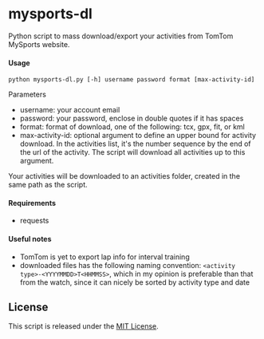 mysports-dl
========

Python script to mass download/export your activities from TomTom MySports website.

#### Usage

    python mysports-dl.py [-h] username password format [max-activity-id]

Parameters

* username: your account email 
* password: your password, enclose in double quotes if it has spaces
* format: format of download, one of the following: tcx, gpx, fit, or kml
* max-activity-id: optional argument to define an upper bound for activity download. In the activities list, it's the number sequence by the end of the url of the activity. The script will download all activities up to this argument.

Your activities will be downloaded to an activities folder, created in the same path as the script.

#### Requirements

 * requests

#### Useful notes

* TomTom is yet to export lap info for interval training
* downloaded files has the following naming convention: `<activity type>-<YYYYMMDD>T<HHMMSS>`, which in my opinion is preferable than that from the watch, since it can nicely be sorted by activity type and date

## License

This script is released under the [MIT License](https://github.com/vitorhirota/mysports-dl/blob/master/LICENSE).
